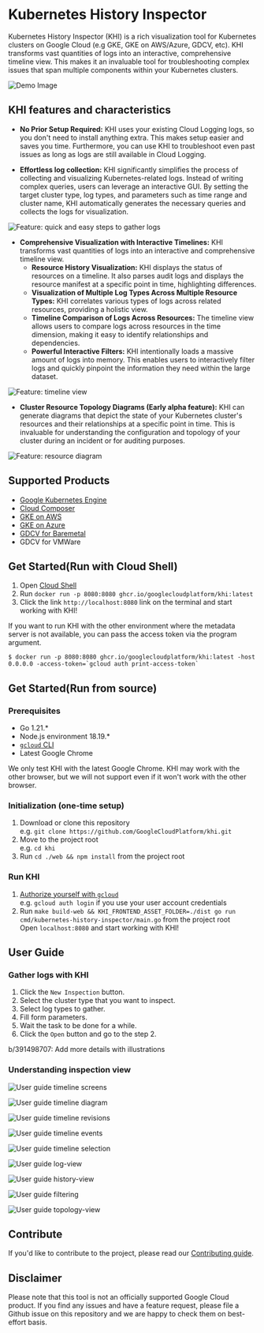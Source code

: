 # Kubernetes History Inspector

Kubernetes History Inspector (KHI) is a rich visualization tool for Kubernetes clusters on Google Cloud (e.g GKE, GKE on AWS/Azure, GDCV, etc).
KHI transforms vast quantities of logs into an interactive, comprehensive timeline view.
This makes it an invaluable tool for troubleshooting complex issues that span multiple components within your Kubernetes clusters.

![Demo Image](https://github.com/GoogleCloudPlatform/khi/blob/main/image/demo.gif)

## KHI features and characteristics

- **No Prior Setup Required:** KHI uses your existing Cloud Logging logs, so you don't need to install anything extra. This makes setup easier and saves you time. Furthermore, you can use KHI to troubleshoot even past issues as long as logs are still available in Cloud Logging.

- **Effortless log collection:** KHI significantly simplifies the process of collecting and visualizing Kubernetes-related logs. Instead of writing complex queries, users can leverage an interactive GUI. By setting the target cluster type, log types, and parameters such as time range and cluster name, KHI automatically generates the necessary queries and collects the logs for visualization.

![Feature: quick and easy steps to gather logs](./image/feature-query.png)

- **Comprehensive Visualization with Interactive Timelines:** KHI transforms vast quantities of logs into an interactive and comprehensive timeline view.
  - **Resource History Visualization:** KHI displays the status of resources on a timeline. It also parses audit logs and displays the resource manifest at a specific point in time, highlighting differences.
  - **Visualization of Multiple Log Types Across Multiple Resource Types:** KHI correlates various types of logs across related resources, providing a holistic view.
  - **Timeline Comparison of Logs Across Resources:** The timeline view allows users to compare logs across resources in the time dimension, making it easy to identify relationships and dependencies.
  - **Powerful Interactive Filters:** KHI intentionally loads a massive amount of logs into memory. This enables users to interactively filter logs and quickly pinpoint the information they need within the large dataset.

![Feature: timeline view](./image/feature-timeline.png)

- **Cluster Resource Topology Diagrams (Early alpha feature):** KHI can generate diagrams that depict the state of your Kubernetes cluster's resources and their relationships at a specific point in time. This is invaluable for understanding the configuration and topology of your cluster during an incident or for auditing purposes.

![Feature: resource diagram](./image/feature-diagram.png)

## Supported Products

- [Google Kubernetes Engine](https://cloud.google.com/kubernetes-engine/docs/concepts/kubernetes-engine-overview)
- [Cloud Composer](https://cloud.google.com/composer/docs/composer-3/composer-overview)
- [GKE on AWS](https://cloud.google.com/kubernetes-engine/multi-cloud/docs/aws/concepts/architecture) 
- [GKE on Azure](https://cloud.google.com/kubernetes-engine/multi-cloud/docs/azure/concepts/architecture)
- [GDCV for Baremetal](https://cloud.google.com/kubernetes-engine/distributed-cloud/bare-metal/docs/concepts/about-bare-metal)
- GDCV for VMWare

## Get Started(Run with Cloud Shell)

1. Open [Cloud Shell](https://shell.cloud.google.com)
1. Run `docker run -p 8080:8080 ghcr.io/googlecloudplatform/khi:latest`
1. Click the link `http://localhost:8080` link on the terminal and start working with KHI!

If you want to run KHI with the other environment where the metadata server is not available,
you can pass the access token via the program argument.

```
$ docker run -p 8080:8080 ghcr.io/googlecloudplatform/khi:latest -host 0.0.0.0 -access-token=`gcloud auth print-access-token`
```

## Get Started(Run from source)

### Prerequisites
- Go 1.21.*
- Node.js environment 18.19.*
- [`gcloud` CLI](https://cloud.google.com/sdk/docs/install)
- Latest Google Chrome

We only test KHI with the latest Google Chrome. 
KHI may work with the other browser, but we will not support even if it won't work with the other browser.

### Initialization (one-time setup)
1. Download or clone this repository   
  e.g. `git clone https://github.com/GoogleCloudPlatform/khi.git`
1. Move to the project root   
  e.g. `cd khi`
1. Run `cd ./web && npm install` from the project root

### Run KHI
1. [Authorize yourself with `gcloud`](https://cloud.google.com/docs/authentication/gcloud)  
  e.g. `gcloud auth login` if you use your user account credentials
1. Run `make build-web && KHI_FRONTEND_ASSET_FOLDER=./dist go run cmd/kubernetes-history-inspector/main.go` from the project root   
  Open `localhost:8080` and start working with KHI! 

## User Guide

### Gather logs with KHI

1. Click the `New Inspection` button.
1. Select the cluster type that you want to inspect.
1. Select log types to gather.
1. Fill form parameters.
1. Wait the task to be done for a while.
1. Click the `Open` button and go to the step 2.

b/391498707: Add more details with illustrations

### Understanding inspection view

![User guide timeline screens](./image/guide-timeline-screen.png)

![User guide timeline diagram](./image/guide-timeline-diagram.png)

![User guide timeline revisions](./image/guide-timelines-revisions.png)

![User guide timeline events](./image/guide-timelines-events.png)

![User guide timeline selection](./image/guide-timeline-selection.png)

![User guide log-view](./image/guide-log-view.png)

![User guide history-view](./image/guide-history-view.png)

![User guide filtering](./image/guide-filtering.png)

![User guide topology-view](./image/guide-topology-view.png)

## Contribute

If you'd like to contribute to the project, please read our [Contributing guide](./docs/contributing.md).

## Disclaimer

Please note that this tool is not an officially supported Google Cloud product. If you find any issues and have a feature request, please file a Github issue on this repository and we are happy to check them on best-effort basis.
